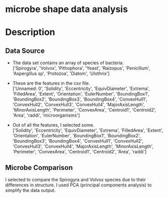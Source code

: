 # microbe shape data analysis

# Description
## Data Source
- The data set contains an array of species of bacteria. <br>
['Spirogyra', 'Volvox', 'Pithophora', 'Yeast', 'Raizopus',
       'Penicillum', 'Aspergillus sp', 'Protozoa', 'Diatom', 'Ulothrix']

- These are the features in the csv file. <br>
['Unnamed: 0', 'Solidity', 'Eccentricity', 'EquivDiameter', 'Extrema',
       'FilledArea', 'Extent', 'Orientation', 'EulerNumber', 'BoundingBox1',
       'BoundingBox2', 'BoundingBox3', 'BoundingBox4', 'ConvexHull1',
       'ConvexHull2', 'ConvexHull3', 'ConvexHull4', 'MajorAxisLength',
       'MinorAxisLength', 'Perimeter', 'ConvexArea', 'Centroid1', 'Centroid2',
       'Area', 'raddi', 'microorganisms']

- Out of all the features, I selected some. <br>
['Solidity', 'Eccentricity', 'EquivDiameter', 'Extrema',
       'FilledArea', 'Extent', 'Orientation', 'EulerNumber', 'BoundingBox1',
       'BoundingBox2', 'BoundingBox3', 'BoundingBox4', 'ConvexHull1',
       'ConvexHull2', 'ConvexHull3', 'ConvexHull4', 'MajorAxisLength',
       'MinorAxisLength', 'Perimeter', 'ConvexArea', 'Centroid1', 'Centroid2',
       'Area', 'raddi']

## Microbe Comparison
I selected to compare the Spirogyra and Volvox species due to their differences in structure. I used PCA (principal components analysis) to simplify the data output.
